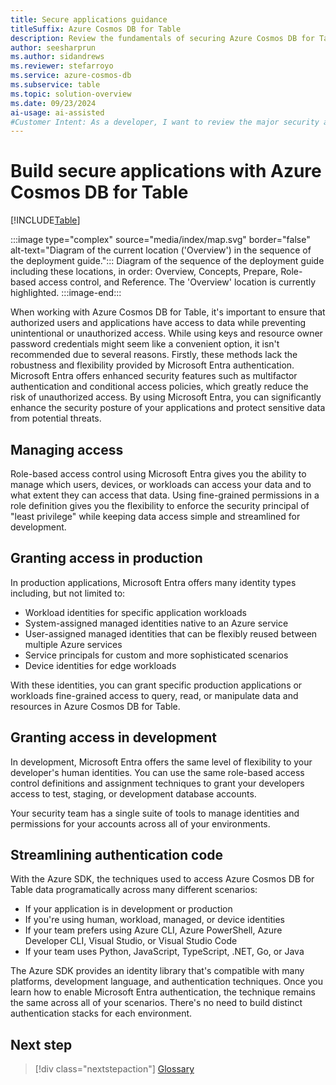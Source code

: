 ```yaml
---
title: Secure applications guidance
titleSuffix: Azure Cosmos DB for Table
description: Review the fundamentals of securing Azure Cosmos DB for Table using role-based access control and Microsoft Entra.
author: seesharprun
ms.author: sidandrews
ms.reviewer: stefarroyo
ms.service: azure-cosmos-db
ms.subservice: table
ms.topic: solution-overview
ms.date: 09/23/2024
ai-usage: ai-assisted
#Customer Intent: As a developer, I want to review the major security areas related to Azure Cosmos DB for Table, so that I can build secure applications using the API for Table.
---
```


# Build secure applications with Azure Cosmos DB for Table

[!INCLUDE[Table](../../includes/appliesto-table.md)]

:::image type="complex" source="media/index/map.svg" border="false" alt-text="Diagram of the current location ('Overview') in the sequence of the deployment guide.":::
Diagram of the sequence of the deployment guide including these locations, in order: Overview, Concepts, Prepare, Role-based access control, and Reference. The 'Overview' location is currently highlighted.
:::image-end:::

When working with Azure Cosmos DB for Table, it's important to ensure that authorized users and applications have access to data while preventing unintentional or unauthorized access. While using keys and resource owner password credentials might seem like a convenient option, it isn't recommended due to several reasons. Firstly, these methods lack the robustness and flexibility provided by Microsoft Entra authentication. Microsoft Entra offers enhanced security features such as multifactor authentication and conditional access policies, which greatly reduce the risk of unauthorized access. By using Microsoft Entra, you can significantly enhance the security posture of your applications and protect sensitive data from potential threats.

## Managing access

Role-based access control using Microsoft Entra gives you the ability to manage which users, devices, or workloads can access your data and to what extent they can access that data. Using fine-grained permissions in a role definition gives you the flexibility to enforce the security principal of "least privilege" while keeping data access simple and streamlined for development.

## Granting access in production

In production applications, Microsoft Entra offers many identity types including, but not limited to:

- Workload identities for specific application workloads
- System-assigned managed identities native to an Azure service
- User-assigned managed identities that can be flexibly reused between multiple Azure services
- Service principals for custom and more sophisticated scenarios
- Device identities for edge workloads

With these identities, you can grant specific production applications or workloads fine-grained access to query, read, or manipulate data and resources in Azure Cosmos DB for Table.

## Granting access in development

In development, Microsoft Entra offers the same level of flexibility to your developer's human identities. You can use the same role-based access control definitions and assignment techniques to grant your developers access to test, staging, or development database accounts.

Your security team has a single suite of tools to manage identities and permissions for your accounts across all of your environments.

## Streamlining authentication code

With the Azure SDK, the techniques used to access Azure Cosmos DB for Table data programatically across many different scenarios:

- If your application is in development or production
- If you're using human, workload, managed, or device identities
- If your team prefers using Azure CLI, Azure PowerShell, Azure Developer CLI, Visual Studio, or Visual Studio Code
- If your team uses Python, JavaScript, TypeScript, .NET, Go, or Java

The Azure SDK provides an identity library that's compatible with many platforms, development language, and authentication techniques. Once you learn how to enable Microsoft Entra authentication, the technique remains the same across all of your scenarios. There's no need to build distinct authentication stacks for each environment.

## Next step

> [!div class="nextstepaction"]
> [Glossary](glossary.md)
